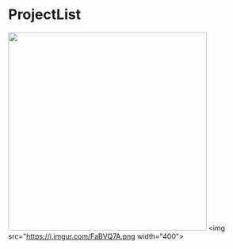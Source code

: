 # ProjectList


<img src="https://i.imgur.com/gZaLhrP.png" width="400">  <img src="https://i.imgur.com/FaBVQ7A.png width="400"> 

